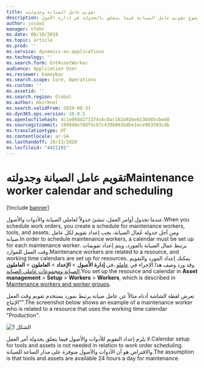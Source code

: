```yaml
---
title: تقويم عامل الصيانة وجدولته
description: يشرح هذا الموضوع تقويم عامل الصيانة فيما يتعلق بالجدولة في إدارة الأصول.
author: josaw1
manager: tfehr
ms.date: 08/19/2019
ms.topic: article
ms.prod: ''
ms.service: dynamics-ax-applications
ms.technology: ''
ms.search.form: EntAssetWorker
audience: Application User
ms.reviewer: kamaybac
ms.search.scope: Core, Operations
ms.custom: ''
ms.assetid: ''
ms.search.region: Global
ms.author: mkirknel
ms.search.validFrom: 2019-08-31
ms.dyn365.ops.version: 10.0.5
ms.openlocfilehash: 4c1e068d273374c6c8ac162a92be6130d85cbe40
ms.sourcegitcommit: 199848e78df5cb7c439b001bdbe1ece963593cdb
ms.translationtype: HT
ms.contentlocale: ar-SA
ms.lasthandoff: 10/13/2020
ms.locfileid: "4421191"
---
```

# <a name="maintenance-worker-calendar-and-scheduling"></a><span data-ttu-id="ff270-103">تقويم عامل الصيانة وجدولته</span><span class="sxs-lookup"><span data-stu-id="ff270-103">Maintenance worker calendar and scheduling</span></span>

[!include [banner](../../includes/banner.md)]

 

<span data-ttu-id="ff270-104">عندما تجدول أوامر العمل، تنشئ جدولاً لعاملي الصيانة والأدوات والأصول.</span><span class="sxs-lookup"><span data-stu-id="ff270-104">When you schedule work orders, you create a schedule for maintenance workers, tools, and assets.</span></span> <span data-ttu-id="ff270-105">ومن أجل جدولة عُمال الصيانة، يجب إعداد تقويم لكل عامل صيانة.</span><span class="sxs-lookup"><span data-stu-id="ff270-105">In order to schedule maintenance workers, a calendar must be set up for each maintenance worker.</span></span> <span data-ttu-id="ff270-106">يرتبط عمال الصيانة بالمورد، ويتم إعداد تقويمات وقت العمل للموارد.</span><span class="sxs-lookup"><span data-stu-id="ff270-106">Maintenance workers are related to a resource, and working time calendars are set up for resources.</span></span> <span data-ttu-id="ff270-107">يمكنك إعداد المورد والتقويم في **إدارة الأصول** > **الإعداد** > **العاملون** > **العاملون‏‎**، وقد ورد وصف هذا الإجراء في [عاملو الصيانة ومجموعات عاملي الصيانة‬](../setup-for-objects/workers-and-worker-groups.md).</span><span class="sxs-lookup"><span data-stu-id="ff270-107">You set up the resource and calendar in **Asset management** > **Setup** > **Workers** > **Workers**, which is described in [Maintenance workers and worker groups](../setup-for-objects/workers-and-worker-groups.md).</span></span>

<span data-ttu-id="ff270-108">تعرض لقطة الشاشة أدناه مثالاً عن عامل صيانة يرتبط بمورد يستخدم تقويم وقت العمل "الإنتاج".</span><span class="sxs-lookup"><span data-stu-id="ff270-108">The screenshot below shows an example of a maintenance worker who is related to a resource that uses the working time calendar "Production".</span></span>

![الشكل 1](media/01-work-order-scheduling.png)

<span data-ttu-id="ff270-110">لا يلزم إعداد التقويم للأدوات والأصول فيما يتعلق بجدولة أمر العمل.</span><span class="sxs-lookup"><span data-stu-id="ff270-110">Calendar setup for tools and assets is not needed in relation to work order scheduling.</span></span> <span data-ttu-id="ff270-111">والافتراض هو أن الأدوات والأصول متوفرة على مدار الساعة للصيانة.</span><span class="sxs-lookup"><span data-stu-id="ff270-111">The assumption is that tools and assets are available 24 hours a day for maintenance.</span></span>

